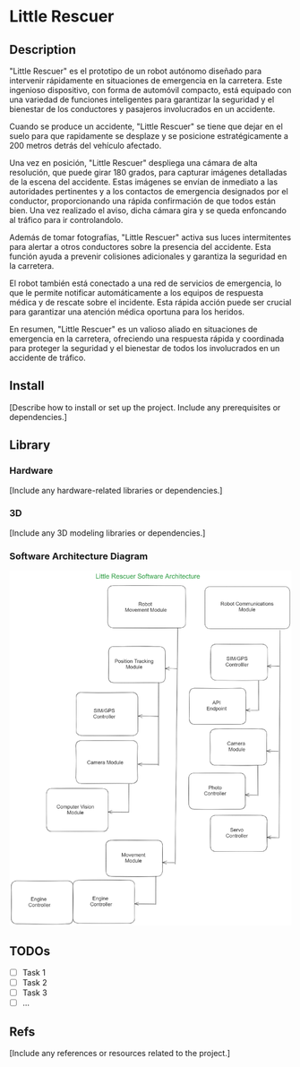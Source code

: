 # Little Rescuer

## Description

"Little Rescuer" es el prototipo de un robot autónomo diseñado para intervenir rápidamente en situaciones de emergencia en la carretera. Este ingenioso dispositivo, con forma de automóvil compacto, está equipado con una variedad de funciones inteligentes para garantizar la seguridad y el bienestar de los conductores y pasajeros involucrados en un accidente.

Cuando se produce un accidente, "Little Rescuer" se tiene que dejar en el suelo para que rapidamente se desplaze y se posicione estratégicamente a 200 metros detrás del vehículo afectado.

Una vez en posición, "Little Rescuer" despliega una cámara de alta resolución, que puede girar 180 grados, para capturar imágenes detalladas de la escena del accidente. Estas imágenes se envían de inmediato a las autoridades pertinentes y a los contactos de emergencia designados por el conductor, proporcionando una rápida confirmación de que todos están bien. Una vez realizado el aviso, dicha cámara gira y se queda enfoncando al tráfico para ir controlandolo.

Además de tomar fotografías, "Little Rescuer" activa sus luces intermitentes para alertar a otros conductores sobre la presencia del accidente. Esta función ayuda a prevenir colisiones adicionales y garantiza la seguridad en la carretera.

El robot también está conectado a una red de servicios de emergencia, lo que le permite notificar automáticamente a los equipos de respuesta médica y de rescate sobre el incidente. Esta rápida acción puede ser crucial para garantizar una atención médica oportuna para los heridos.

En resumen, "Little Rescuer" es un valioso aliado en situaciones de emergencia en la carretera, ofreciendo una respuesta rápida y coordinada para proteger la seguridad y el bienestar de todos los involucrados en un accidente de tráfico.

## Install

[Describe how to install or set up the project. Include any prerequisites or dependencies.]

## Library

### Hardware

[Include any hardware-related libraries or dependencies.]

### 3D

[Include any 3D modeling libraries or dependencies.]

### Software Architecture Diagram
![Software Architecture Diagram for Project LittleRescuer (UAB)](./Modelo/SW_Architecture/SW_Architecture_v2.png)


## TODOs

- [ ] Task 1
- [ ] Task 2
- [ ] Task 3
- [ ] ...

## Refs

[Include any references or resources related to the project.]
